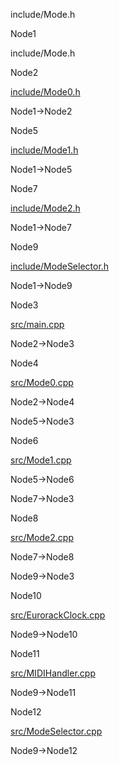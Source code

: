 include/Mode.h

Node1

include/Mode.h

Node2

[include/Mode0.h](Mode0_8h.html " ")

Node1-\>Node2

Node5

[include/Mode1.h](Mode1_8h.html " ")

Node1-\>Node5

Node7

[include/Mode2.h](Mode2_8h.html " ")

Node1-\>Node7

Node9

[include/ModeSelector.h](ModeSelector_8h.html " ")

Node1-\>Node9

Node3

[src/main.cpp](main_8cpp.html " ")

Node2-\>Node3

Node4

[src/Mode0.cpp](Mode0_8cpp.html " ")

Node2-\>Node4

Node5-\>Node3

Node6

[src/Mode1.cpp](Mode1_8cpp.html " ")

Node5-\>Node6

Node7-\>Node3

Node8

[src/Mode2.cpp](Mode2_8cpp.html " ")

Node7-\>Node8

Node9-\>Node3

Node10

[src/EurorackClock.cpp](EurorackClock_8cpp.html " ")

Node9-\>Node10

Node11

[src/MIDIHandler.cpp](MIDIHandler_8cpp.html " ")

Node9-\>Node11

Node12

[src/ModeSelector.cpp](ModeSelector_8cpp.html " ")

Node9-\>Node12

[](Mode_8h__dep__incl_org.svg)
